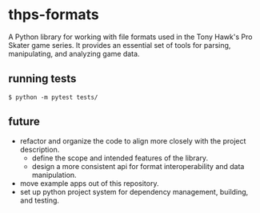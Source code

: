# thps-formats

A Python library for working with file formats used in the Tony Hawk's Pro Skater game series. It provides an essential set of tools for parsing, manipulating, and analyzing game data.

## running tests
```shell
$ python -m pytest tests/
```

## future
- refactor and organize the code to align more closely with the project description.
	- define the scope and intended features of the library.
	- design a more consistent api for format interoperability and data manipulation.
- move example apps out of this repository.
- set up python project system for dependency management, building, and testing.
